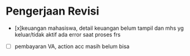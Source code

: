# Pengerjaan Revisi

- [x]keuangan mahasiswa, detail keuangan belum tampil dan mhs yg keluar/tidak aktif ada error saat proses frs
- [ ] pembayaran VA, action acc masih belum bisa